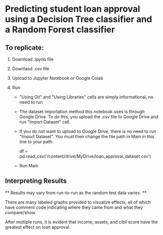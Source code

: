 # Predicting student loan approval using a Decision Tree classifier and a Random Forest classifier

## To replicate:
1. Download .ipynb file
2. Downlaod .csv file
3. Upload to Jupyter Notebook or Google Colab
4. Run

   * "Using Git" and "Using Libraries" cells are simply informational, no need to run
   
   * The dataset importation method this notebook uses is through Google Drive. To do this, you upload the .csv file to Google Drive and run "Import Dataset" cell.
   
   * If you do not want to upload to Google Drive, there is no need to run "Import Dataset". You must then change the file path in Main in this line to your path:

      df = pd.read_csv('/content/drive/MyDrive/loan_approval_dataset.csv')
   
   * Run Main

## Interpreting Results

** Results may vary from run-to-run as the random test data varies. **

There are many labeled graphs provided to visualize effects, all of which have comment code indicating where they came from and what they compare/show.

After multiple runs, it is evident that income, assets, and cibil score have the greatest effect on loan approval.
